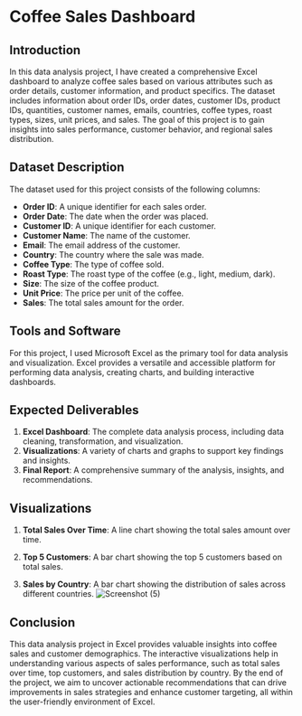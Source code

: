 

# Coffee Sales Dashboard

## Introduction

In this data analysis project, I have created a comprehensive Excel dashboard to analyze coffee sales based on various attributes such as order details, customer information, and product specifics. The dataset includes information about order IDs, order dates, customer IDs, product IDs, quantities, customer names, emails, countries, coffee types, roast types, sizes, unit prices, and sales. The goal of this project is to gain insights into sales performance, customer behavior, and regional sales distribution.

## Dataset Description

The dataset used for this project consists of the following columns:
- **Order ID**: A unique identifier for each sales order.
- **Order Date**: The date when the order was placed.
- **Customer ID**: A unique identifier for each customer.
- **Customer Name**: The name of the customer.
- **Email**: The email address of the customer.
- **Country**: The country where the sale was made.
- **Coffee Type**: The type of coffee sold.
- **Roast Type**: The roast type of the coffee (e.g., light, medium, dark).
- **Size**: The size of the coffee product.
- **Unit Price**: The price per unit of the coffee.
- **Sales**: The total sales amount for the order.

## Tools and Software

For this project, I used Microsoft Excel as the primary tool for data analysis and visualization. Excel provides a versatile and accessible platform for performing data analysis, creating charts, and building interactive dashboards.

## Expected Deliverables

1. **Excel Dashboard**: The complete data analysis process, including data cleaning, transformation, and visualization.
2. **Visualizations**: A variety of charts and graphs to support key findings and insights.
3. **Final Report**: A comprehensive summary of the analysis, insights, and recommendations.

## Visualizations

1. **Total Sales Over Time**: A line chart showing the total sales amount over time.

   
2. **Top 5 Customers**: A bar chart showing the top 5 customers based on total sales.

   
3. **Sales by Country**: A bar chart showing the distribution of sales across different countries.
![Screenshot (5)](https://github.com/Analystlekan/Coffee-sales-analysis/assets/172055479/816d192b-80d8-47aa-9d08-8aa10cb78798)

   
## Conclusion

This data analysis project in Excel provides valuable insights into coffee sales and customer demographics. The interactive visualizations help in understanding various aspects of sales performance, such as total sales over time, top customers, and sales distribution by country. By the end of the project, we aim to uncover actionable recommendations that can drive improvements in sales strategies and enhance customer targeting, all within the user-friendly environment of Excel.

